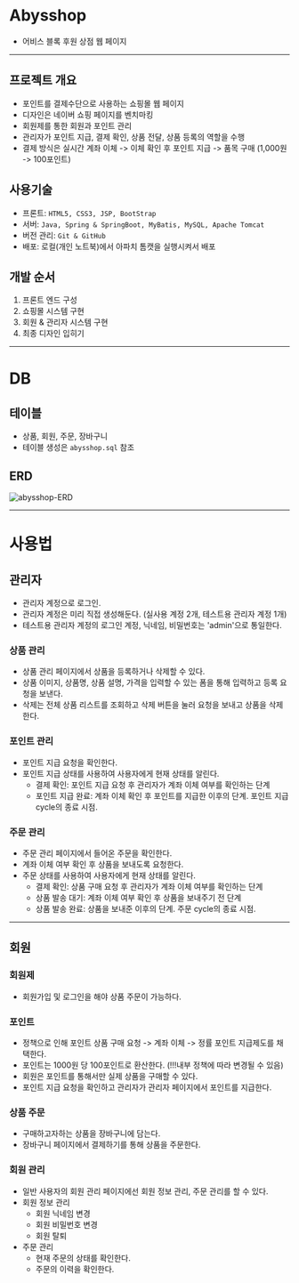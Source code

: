 # Abysshop
- 어비스 블록 후원 상점 웹 페이지

---
## 프로젝트 개요
- 포인트를 결제수단으로 사용하는 쇼핑몰 웹 페이지
- 디자인은 네이버 쇼핑 페이지를 벤치마킹
- 회원제를 통한 회원과 포인트 관리
- 관리자가 포인트 지급, 결제 확인, 상품 전달, 상품 등록의 역할을 수행
- 결제 방식은 실시간 계좌 이체 -> 이체 확인 후 포인트 지급 -> 품목 구매 (1,000원 -> 100포인트) 

## 사용기술 
- 프론트: `HTML5, CSS3, JSP, BootStrap`
- 서버: `Java, Spring & SpringBoot, MyBatis, MySQL, Apache Tomcat`
- 버전 관리: `Git & GitHub`
- 배포: 로컬(개인 노트북)에서 아파치 톰캣을 실행시켜서 배포

## 개발 순서
1. 프론트 엔드 구성
2. 쇼핑몰 시스템 구현
3. 회원 & 관리자 시스템 구현
4. 최종 디자인 입히기

---
# DB
## 테이블
- 상품, 회원, 주문, 장바구니
- 테이블 생성은 `abysshop.sql` 참조

## ERD
![abysshop-ERD](https://github.com/user-attachments/assets/6e7df26d-987c-44a4-afb2-015c11e0cef6)

---
# 사용법
## 관리자
- 관리자 계정으로 로그인.
- 관리자 계정은 미리 직접 생성해둔다. (실사용 계정 2개, 테스트용 관리자 계정 1개)
- 테스트용 관리자 계정의 로그인 계정, 닉네임, 비밀번호는 'admin'으로 통일한다.

### 상품 관리
- 상품 관리 페이지에서 상품을 등록하거나 삭제할 수 있다.
- 상품 이미지, 상품명, 상품 설명, 가격을 입력할 수 있는 폼을 통해 입력하고 등록 요청을 보낸다.
- 삭제는 전체 상품 리스트를 조회하고 삭제 버튼을 눌러 요청을 보내고 상품을 삭제한다.

### 포인트 관리
- 포인트 지급 요청을 확인한다.
- 포인트 지급 상태를 사용하여 사용자에게 현재 상태를 알린다.
  - 결제 확인: 포인트 지급 요청 후 관리자가 계좌 이체 여부를 확인하는 단계
  - 포인트 지급 완료: 계좌 이체 확인 후 포인트를 지급한 이후의 단계. 포인트 지급 cycle의 종료 시점.

### 주문 관리
- 주문 관리 페이지에서 들어온 주문을 확인한다.
- 계좌 이체 여부 확인 후 상품을 보내도록 요청한다.
- 주문 상태를 사용하여 사용자에게 현재 상태를 알린다.
  - 결제 확인: 상품 구매 요청 후 관리자가 계좌 이체 여부를 확인하는 단계
  - 상품 발송 대기: 계좌 이체 여부 확인 후 상품을 보내주기 전 단계
  - 상품 발송 완료: 상품을 보내준 이후의 단계. 주문 cycle의 종료 시점.

---
## 회원
### 회원제
- 회원가입 및 로그인을 해야 상품 주문이 가능하다.

### 포인트
- 정책으로 인해 포인트 상품 구매 요청 -> 계좌 이체 -> 정률 포인트 지급제도를 채택한다.
- 포인트는 1000원 당 100포인트로 환산한다. (!!!내부 정책에 따라 변경될 수 있음)
- 회원은 포인트를 통해서만 실제 상품을 구매할 수 있다.
- 포인트 지급 요청을 확인하고 관리자가 관리자 페이지에서 포인트를 지급한다.

### 상품 주문
- 구매하고자하는 상품을 장바구니에 담는다.
- 장바구니 페이지에서 결제하기를 통해 상품을 주문한다.

### 회원 관리
- 일반 사용자의 회원 관리 페이지에선 회원 정보 관리, 주문 관리를 할 수 있다.
- 회원 정보 관리
  - 회원 닉네임 변경
  - 회원 비밀번호 변경
  - 회원 탈퇴
- 주문 관리
  - 현재 주문의 상태를 확인한다.
  - 주문의 이력을 확인한다.
